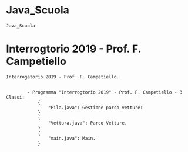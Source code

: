 # Java_Scuola

	Java_Scuola
	
# Interrogtorio 2019 - Prof. F. Campetiello
	
	Interrogatorio 2019 - Prof. F. Campetiello.


			- Programma "Interrogtorio 2019" - Prof. F. Campetiello - 3 Classi:
				{
					"Pila.java": Gestione parco vetture:
				}
				{
					"Vettura.java": Parco Vetture.
				}
				{
					"main.java": Main.
				}